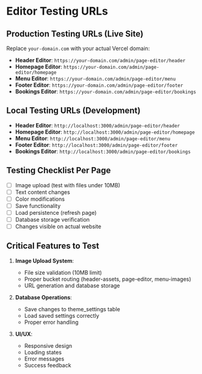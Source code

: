 # Editor Testing URLs

## Production Testing URLs (Live Site)
Replace `your-domain.com` with your actual Vercel domain:

- **Header Editor**: `https://your-domain.com/admin/page-editor/header`
- **Homepage Editor**: `https://your-domain.com/admin/page-editor/homepage`
- **Menu Editor**: `https://your-domain.com/admin/page-editor/menu`
- **Footer Editor**: `https://your-domain.com/admin/page-editor/footer`
- **Bookings Editor**: `https://your-domain.com/admin/page-editor/bookings`

## Local Testing URLs (Development)
- **Header Editor**: `http://localhost:3000/admin/page-editor/header`
- **Homepage Editor**: `http://localhost:3000/admin/page-editor/homepage`
- **Menu Editor**: `http://localhost:3000/admin/page-editor/menu`
- **Footer Editor**: `http://localhost:3000/admin/page-editor/footer`
- **Bookings Editor**: `http://localhost:3000/admin/page-editor/bookings`

## Testing Checklist Per Page
- [ ] Image upload (test with files under 10MB)
- [ ] Text content changes
- [ ] Color modifications
- [ ] Save functionality
- [ ] Load persistence (refresh page)
- [ ] Database storage verification
- [ ] Changes visible on actual website

## Critical Features to Test
1. **Image Upload System**:
   - File size validation (10MB limit)
   - Proper bucket routing (header-assets, page-editor, menu-images)
   - URL generation and database storage
   
2. **Database Operations**:
   - Save changes to theme_settings table
   - Load saved settings correctly
   - Proper error handling

3. **UI/UX**:
   - Responsive design
   - Loading states
   - Error messages
   - Success feedback
